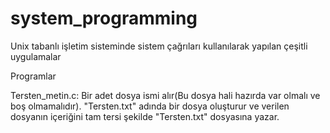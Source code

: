 # system_programming
Unix tabanlı işletim sisteminde sistem çağrıları kullanılarak yapılan çeşitli uygulamalar


Programlar

Tersten_metin.c: Bir adet dosya ismi alır(Bu dosya hali hazırda var olmalı ve boş olmamalıdır). "Tersten.txt" adında bir dosya oluşturur ve verilen dosyanın içeriğini tam tersi şekilde "Tersten.txt" dosyasına yazar.


